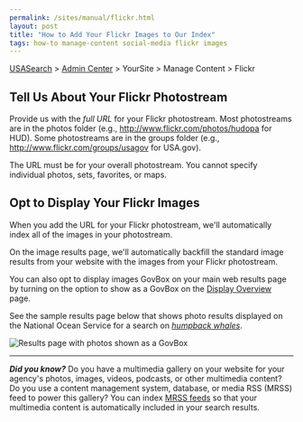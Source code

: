 ```yaml
---
permalink: /sites/manual/flickr.html
layout: post
title: "How to Add Your Flickr Images to Our Index"
tags: how-to manage-content social-media flickr images
---
```

[USASearch](http://usasearch.howto.gov) > [Admin Center](http://search.usa.gov/affiliates/home) > YourSite > Manage Content > Flickr

## Tell Us About Your Flickr Photostream

Provide us with the *full URL* for your Flickr photostream. Most photostreams are in the photos folder (e.g., <http://www.flickr.com/photos/hudopa> for HUD). Some photostreams are in the groups folder (e.g., <http://www.flickr.com/groups/usagov> for USA.gov).

The URL must be for your overall photostream. You cannot specify individual photos, sets, favorites, or maps.

<!-- START UPDATE -->

## Opt to Display Your Flickr Images

When you add the URL for your Flickr photostream, we'll automatically index all of the images in your photostream. 

On the image results page, we'll automatically backfill the standard image results from your website with the images from your Flickr photostream.

You can also opt to display images GovBox on your main web results page by turning on the option to show as a GovBox on the [Display Overview](/sites/manual/display-overview.html) page. 

<!-- END UPDATE -->

See the sample results page below that shows photo results displayed on the National Ocean Service for a search on *[humpback whales](http://search.usa.gov/search?query=humpback+whales&affiliate=oceanservice.noaa.gov)*.

![Results page with photos shown as a GovBox](https://9fddeb862c037f6d2190-f1564c64756a8cfee25b6b19953b1d23.ssl.cf2.rackcdn.com/govbox-photos.png)  

---

***Did you know?*** Do you have a multimedia gallery on your website for your agency's photos, images, videos, podcasts, or other multimedia content? Do you use a content management system, database, or media RSS (MRSS) feed to power this gallery? You can index [MRSS feeds](/sites/manual/rss.html) so that your multimedia content is automatically included in your search results.